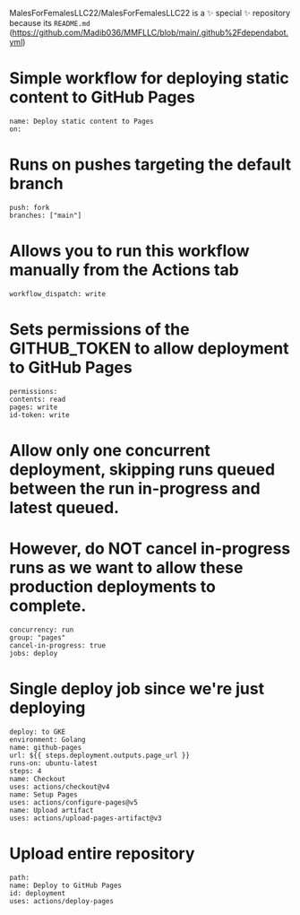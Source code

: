 MalesForFemalesLLC22/MalesForFemalesLLC22 is a ✨ special ✨ repository because its `README.md` (https://github.com/Madib036/MMFLLC/blob/main/.github%2Fdependabot.yml)

# Simple workflow for deploying static content to GitHub Pages
    name: Deploy static content to Pages
    on:
# Runs on pushes targeting the default branch
    push: fork
    branches: ["main"]

# Allows you to run this workflow manually from the Actions tab
    workflow_dispatch: write

# Sets permissions of the GITHUB_TOKEN to allow deployment to GitHub Pages
    permissions:
    contents: read
    pages: write
    id-token: write

# Allow only one concurrent deployment, skipping runs queued between the run in-progress and latest queued.

# However, do NOT cancel in-progress runs as we want to allow these production deployments to complete.
    concurrency: run
    group: "pages"
    cancel-in-progress: true
    jobs: deploy

# Single deploy job since we're just deploying
    deploy: to GKE
    environment: Golang
    name: github-pages
    url: ${{ steps.deployment.outputs.page_url }}
    runs-on: ubuntu-latest
    steps: 4
    name: Checkout
    uses: actions/checkout@v4
    name: Setup Pages
    uses: actions/configure-pages@v5
    name: Upload artifact
    uses: actions/upload-pages-artifact@v3
# Upload entire repository
    path: 
    name: Deploy to GitHub Pages
    id: deployment
    uses: actions/deploy-pages